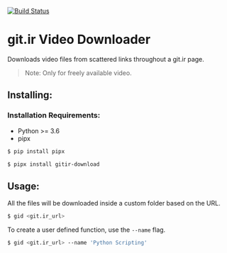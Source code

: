 [![Build Status](https://travis-ci.com/yankeexe/git.ir_downloader.svg?token=56RxdbxQqrF5gpqx5Dyz&branch=master)](https://travis-ci.com/yankeexe/git.ir_downloader)

# git.ir Video Downloader
Downloads video files from scattered links throughout a git.ir page.

> Note: Only for freely available video.


## Installing:

### Installation Requirements:
- Python >= 3.6
- pipx

```bash
$ pip install pipx
```

```bash
$ pipx install gitir-download
```

## Usage:

All the files will be downloaded inside a custom folder based on the URL.

```bash
$ gid <git.ir_url>
```

To create a user defined function, use the `--name` flag.

```bash
$ gid <git.ir_url> --name 'Python Scripting'
```
